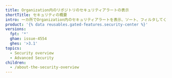 ```yaml
---
title: Organization内のリポジトリのセキュリティアラートの表示
shortTitle: セキュリティの概要
intro: 一カ所でOrganization内のセキュリティアラートを表示、ソート、フィルタしてください。
product: '{% data reusables.gated-features.security-center %}'
versions:
  fpt: '*'
  ghae: issue-4554
  ghes: '>3.1'
topics:
  - Security overview
  - Advanced Security
children:
  - /about-the-security-overview
---
```


